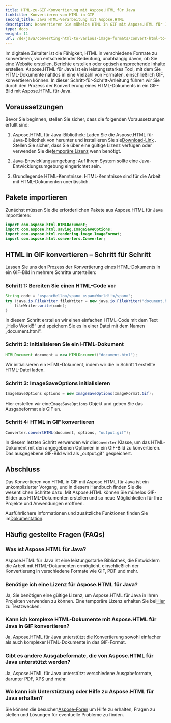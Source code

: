 ```yaml
---
title: HTML-zu-GIF-Konvertierung mit Aspose.HTML für Java
linktitle: Konvertieren von HTML in GIF
second_title: Java HTML-Verarbeitung mit Aspose.HTML
description: Konvertieren Sie mühelos HTML in GIF mit Aspose.HTML für Java. Erstellen Sie beeindruckende Bilder aus HTML-Dokumenten. Jetzt loslegen!
type: docs
weight: 11
url: /de/java/converting-html-to-various-image-formats/convert-html-to-gif/
---
```


Im digitalen Zeitalter ist die Fähigkeit, HTML in verschiedene Formate zu konvertieren, von entscheidender Bedeutung, unabhängig davon, ob Sie eine Website erstellen, Berichte erstellen oder optisch ansprechende Inhalte erstellen. Aspose.HTML für Java ist ein leistungsstarkes Tool, mit dem Sie HTML-Dokumente nahtlos in eine Vielzahl von Formaten, einschließlich GIF, konvertieren können. In dieser Schritt-für-Schritt-Anleitung führen wir Sie durch den Prozess der Konvertierung eines HTML-Dokuments in ein GIF-Bild mit Aspose.HTML für Java.

## Voraussetzungen

Bevor Sie beginnen, stellen Sie sicher, dass die folgenden Voraussetzungen erfüllt sind:

1. Aspose.HTML für Java-Bibliothek: Laden Sie die Aspose.HTML für Java-Bibliothek von herunter und installieren Sie sie[Download-Link](https://releases.aspose.com/html/java/) . Stellen Sie sicher, dass Sie über eine gültige Lizenz verfügen oder verwenden Sie die[temporäre Lizenz](https://purchase.aspose.com/temporary-license/) wenn benötigt.

2. Java-Entwicklungsumgebung: Auf Ihrem System sollte eine Java-Entwicklungsumgebung eingerichtet sein.

3. Grundlegende HTML-Kenntnisse: HTML-Kenntnisse sind für die Arbeit mit HTML-Dokumenten unerlässlich.

## Pakete importieren

Zunächst müssen Sie die erforderlichen Pakete aus Aspose.HTML für Java importieren:

```java
import com.aspose.html.HTMLDocument;
import com.aspose.html.saving.ImageSaveOptions;
import com.aspose.html.rendering.image.ImageFormat;
import com.aspose.html.converters.Converter;
```

## HTML in GIF konvertieren – Schritt für Schritt

Lassen Sie uns den Prozess der Konvertierung eines HTML-Dokuments in ein GIF-Bild in mehrere Schritte unterteilen:

### Schritt 1: Bereiten Sie einen HTML-Code vor

```java
String code = "<span>Hello</span> <span>World!!</span>";
try (java.io.FileWriter fileWriter = new java.io.FileWriter("document.html")) {
    fileWriter.write(code);
}
```

In diesem Schritt erstellen wir einen einfachen HTML-Code mit dem Text „Hello World!!“ und speichern Sie es in einer Datei mit dem Namen „document.html“.

### Schritt 2: Initialisieren Sie ein HTML-Dokument

```java
HTMLDocument document = new HTMLDocument("document.html");
```

Wir initialisieren ein HTML-Dokument, indem wir die in Schritt 1 erstellte HTML-Datei laden.

### Schritt 3: ImageSaveOptions initialisieren

```java
ImageSaveOptions options = new ImageSaveOptions(ImageFormat.Gif);
```

 Hier erstellen wir eine`ImageSaveOptions` Objekt und geben Sie das Ausgabeformat als GIF an.

### Schritt 4: HTML in GIF konvertieren

```java
Converter.convertHTML(document, options, "output.gif");
```

 In diesem letzten Schritt verwenden wir die`Converter` Klasse, um das HTML-Dokument mit den angegebenen Optionen in ein GIF-Bild zu konvertieren. Das ausgegebene GIF-Bild wird als „output.gif“ gespeichert.

## Abschluss

Das Konvertieren von HTML in GIF mit Aspose.HTML für Java ist ein unkomplizierter Vorgang, und in diesem Handbuch finden Sie die wesentlichen Schritte dazu. Mit Aspose.HTML können Sie mühelos GIF-Bilder aus HTML-Dokumenten erstellen und so neue Möglichkeiten für Ihre Projekte und Anwendungen eröffnen.

 Ausführlichere Informationen und zusätzliche Funktionen finden Sie im[Dokumentation](https://reference.aspose.com/html/java/).

## Häufig gestellte Fragen (FAQs)

### Was ist Aspose.HTML für Java?
   Aspose.HTML für Java ist eine leistungsstarke Bibliothek, die Entwicklern die Arbeit mit HTML-Dokumenten ermöglicht, einschließlich der Konvertierung in verschiedene Formate wie GIF, PDF und mehr.

### Benötige ich eine Lizenz für Aspose.HTML für Java?
 Ja, Sie benötigen eine gültige Lizenz, um Aspose.HTML für Java in Ihren Projekten verwenden zu können. Eine temporäre Lizenz erhalten Sie bei[Hier](https://purchase.aspose.com/temporary-license/) zu Testzwecken.

### Kann ich komplexe HTML-Dokumente mit Aspose.HTML für Java in GIF konvertieren?
Ja, Aspose.HTML für Java unterstützt die Konvertierung sowohl einfacher als auch komplexer HTML-Dokumente in das GIF-Format.

### Gibt es andere Ausgabeformate, die von Aspose.HTML für Java unterstützt werden?
Ja, Aspose.HTML für Java unterstützt verschiedene Ausgabeformate, darunter PDF, XPS und mehr.

### Wo kann ich Unterstützung oder Hilfe zu Aspose.HTML für Java erhalten?
 Sie können die besuchen[Aspose-Foren](https://forum.aspose.com/) um Hilfe zu erhalten, Fragen zu stellen und Lösungen für eventuelle Probleme zu finden.